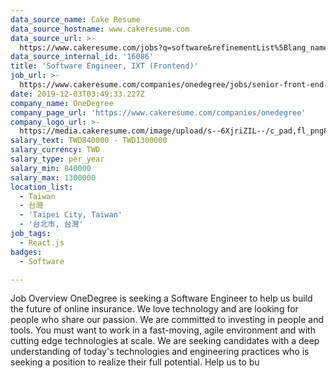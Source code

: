 ```yaml
---
data_source_name: Cake Resume
data_source_hostname: www.cakeresume.com
data_source_url: >-
  https://www.cakeresume.com/jobs?q=software&refinementList%5Blang_name%5D%5B0%5D=English&refinementList%5Bsalary_type%5D=per_year&range%5Bsalary_range%5D%5Bmin%5D=1000000&page=2
data_source_internal_id: '16086'
title: 'Software Engineer, IXT (Frontend)'
job_url: >-
  https://www.cakeresume.com/companies/onedegree/jobs/senior-front-end-engineer-can-work-after-year
date: 2019-12-03T03:49:33.227Z
company_name: OneDegree
company_page_url: 'https://www.cakeresume.com/companies/onedegree'
company_logo_url: >-
  https://media.cakeresume.com/image/upload/s--6XjriZIL--/c_pad,fl_png8,h_200,w_200/v1642045226/dn9ctblwuesbjr2edfkx.png
salary_text: TWD840000 - TWD1300000
salary_currency: TWD
salary_type: per_year
salary_min: 840000
salary_max: 1300000
location_list:
  - Taiwan
  - 台灣
  - 'Taipei City, Taiwan'
  - '台北市, 台灣'
job_tags:
  - React.js
badges:
  - Software

---
```


Job Overview OneDegree is seeking a Software Engineer to help us build the future of online insurance. We love technology and are looking for people who share our passion. We are committed to investing in people and tools. You must want to work in a fast-moving, agile environment and with cutting edge technologies at scale. We are seeking candidates with a deep understanding of today's technologies and engineering practices who is seeking a position to realize their full potential. Help us to bu